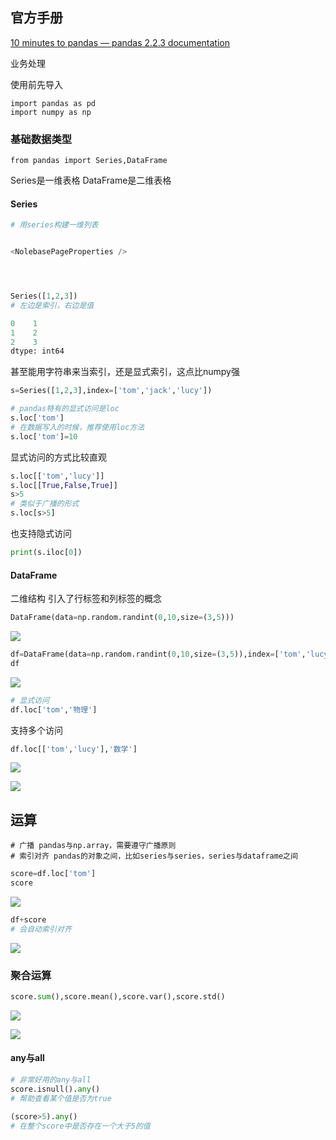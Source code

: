 ## 官方手册

[10 minutes to pandas — pandas 2.2.3 documentation](https://pandas.pydata.org/docs/user_guide/10min.html)

业务处理

使用前先导入

```
import pandas as pd
import numpy as np
```

### 基础数据类型

```
from pandas import Series,DataFrame
```

Series是一维表格 DataFrame是二维表格

#### Series

```python
# 用series构建一维列表


<NolebasePageProperties />




Series([1,2,3])
# 左边是索引，右边是值
```

```python
0    1
1    2
2    3
dtype: int64
```

甚至能用字符串来当索引，还是显式索引，这点比numpy强

```python
s=Series([1,2,3],index=['tom','jack','lucy'])
```

```python
# pandas特有的显式访问是loc
s.loc['tom']
# 在数据写入的时候，推荐使用loc方法
s.loc['tom']=10
```

显式访问的方式比较直观

```python
s.loc[['tom','lucy']]
s.loc[[True,False,True]]
s>5
# 类似于广播的形式
s.loc[s>5]
```

也支持隐式访问

```python
print(s.iloc[0])
```

#### DataFrame

二维结构 引入了行标签和列标签的概念

```python
DataFrame(data=np.random.randint(0,10,size=(3,5)))
```

![](https://obsidiannote.netlify.app/assets/Pasted%20image%2020250602161509.BzvAqxXj.png)

```python
df=DataFrame(data=np.random.randint(0,10,size=(3,5)),index=['tom','lucy','jack'],columns=['语文','英语','数学','物理','化学'])
df
```

![](https://obsidiannote.netlify.app/assets/Pasted%20image%2020250602163806.any0Xdhs.png)

```python
# 显式访问
df.loc['tom','物理']
```

支持多个访问

```python
df.loc[['tom','lucy'],'数学']
```

![](https://obsidiannote.netlify.app/assets/Pasted%20image%2020250602163850.BOE3VaSj.png)

![](https://obsidiannote.netlify.app/assets/Pasted%20image%2020250602163859.CVOoZzXg.png)

## 运算

```
# 广播 pandas与np.array，需要遵守广播原则
# 索引对齐 pandas的对象之间，比如series与series，series与dataframe之间
```

```python
score=df.loc['tom']
score
```

![](https://obsidiannote.netlify.app/assets/Pasted%20image%2020250602163959.BNwANtDz.png)

```python
df+score
# 会自动索引对齐
```

![](https://obsidiannote.netlify.app/assets/Pasted%20image%2020250602164016.Hse6AqjL.png)

### 聚合运算

```python
score.sum(),score.mean(),score.var(),score.std()
```

![](https://obsidiannote.netlify.app/assets/Pasted%20image%2020250602164050.C9YFost2.png)

![](https://obsidiannote.netlify.app/assets/Pasted%20image%2020250602164121.bAampB3q.png)

#### any与all

```python
# 非常好用的any与all
score.isnull().any()
# 帮助查看某个值是否为true

(score>5).any()
# 在整个score中是否存在一个大于5的值
```